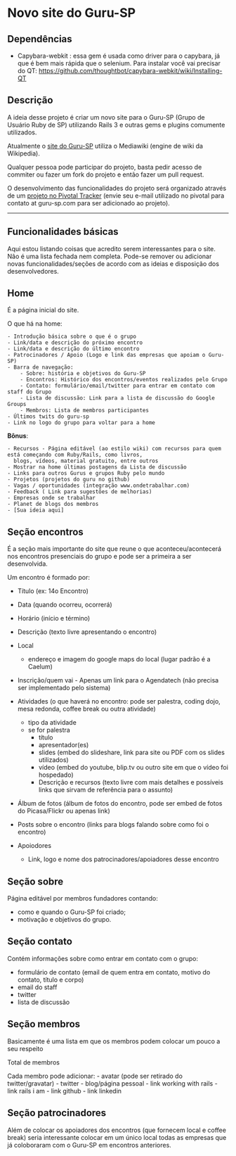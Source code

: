 # Novo site do Guru-SP

## Dependências

- Capybara-webkit : essa gem é usada como driver para o capybara, já que é bem mais rápida que o selenium. Para instalar você vai precisar do QT:
                    https://github.com/thoughtbot/capybara-webkit/wiki/Installing-QT

## Descrição

A ideia desse projeto é criar um novo site para o Guru-SP (Grupo de Usuário Ruby de SP) utilizando Rails 3 e outras gems e plugins comumente utilizados.

Atualmente o [site do Guru-SP](http://www.guru-sp.org) utiliza o Mediawiki (engine de wiki da Wikipedia).

Qualquer pessoa pode participar do projeto, basta pedir acesso de commiter ou fazer um fork do projeto e então fazer um pull request.

O desenvolvimento das funcionalidades do projeto será organizado através de um [projeto no Pivotal Tracker](https://www.pivotaltracker.com/projects/211425) (envie seu e-mail utilizado no pivotal para contato at guru-sp.com para ser adicionado ao projeto).

***

## Funcionalidades básicas

Aqui estou listando coisas que acredito serem interessantes para o site. Não é uma lista fechada nem completa. Pode-se remover ou adicionar novas funcionalidades/seções de acordo com as ideias e disposição dos desenvolvedores.

## Home

  É a página inicial do site.

  O que há na home:

    - Introdução básica sobre o que é o grupo
    - Link/data e descrição do próximo encontro
    - Link/data e descrição do último encontro
    - Patrocinadores / Apoio (Logo e link das empresas que apoiam o Guru-SP)
    - Barra de navegação:
        - Sobre: história e objetivos do Guru-SP
        - Encontros: Histórico dos encontros/eventos realizados pelo Grupo
        - Contato: formulário/email/twitter para entrar em contato com staff do Grupo
        - Lista de discussão: Link para a lista de discussão do Google Groups
        - Membros: Lista de membros participantes
    - Últimos twits do guru-sp
    - Link no logo do grupo para voltar para a home


  **Bônus**:

    - Recursos - Página editável (ao estilo wiki) com recursos para quem está começando com Ruby/Rails, como livros,
      blogs, vídeos, material gratuito, entre outros
    - Mostrar na home últimas postagens da Lista de discussão
    - Links para outros Gurus e grupos Ruby pelo mundo
    - Projetos (projetos do guru no github)
    - Vagas / oportunidades (integração www.ondetrabalhar.com)
    - Feedback ( Link para sugestões de melhorias)
    - Empresas onde se trabalhar
    - Planet de blogs dos membros
    - [Sua ideia aqui]

## Seção encontros

É a seção mais importante do site que reune o que aconteceu/acontecerá nos encontros presenciais do grupo e pode ser a primeira a ser desenvolvida.

Um encontro é formado por:
  - Título (ex: 14o Encontro)
  - Data (quando ocorreu, ocorrerá)
  - Horário (início e término)
  - Descrição (texto livre apresentando o encontro)

  - Local
    - endereço e imagem do google maps do local (lugar padrão é a Caelum)

  - Inscrição/quem vai - Apenas um link para o Agendatech (não precisa ser implementado pelo sistema)

  - Atividades (o que haverá no encontro: pode ser palestra, coding dojo, mesa redonda, coffee break ou outra atividade)
    - tipo da atividade
    - se for palestra
      - título
      - apresentador(es)
      - slides (embed do slideshare, link para site ou PDF com os slides utilizados)
      - vídeo  (embed do youtube, blip.tv ou outro site em que o vídeo foi hospedado)
      - Descrição e recursos (texto livre com mais detalhes e possíveis links que sirvam de referência para o assunto)


  - Álbum de fotos (álbum de fotos do encontro, pode ser embed de fotos do Picasa/Flickr ou apenas link)

  - Posts sobre o encontro (links para blogs falando sobre como foi o encontro)

  - Apoiodores
    - Link, logo e nome dos patrocinadores/apoiadores desse encontro


## Seção sobre

  Página editável por membros fundadores contando:
   - como e quando o Guru-SP foi criado;
   - motivação e objetivos do grupo.


## Seção contato

  Contém informações sobre como entrar em contato com o grupo:
   - formulário de contato (email de quem entra em contato, motivo do contato, título e corpo)
   - email do staff
   - twitter
   - lista de discussão


## Seção membros

  Basicamente é uma lista em que os membros podem colocar um pouco a seu respeito

  Total de membros

  Cada membro pode adicionar:
    - avatar (pode ser retirado do twitter/gravatar)
    - twitter
    - blog/página pessoal
    - link working with rails
    - link rails i am
    - link github
    - link linkedin

## Seção patrocinadores

  Além de colocar os apoiadores dos encontros (que fornecem local e coffee break) seria interessante colocar em um único local todas as empresas que já coloboraram com o Guru-SP em encontros anteriores.

